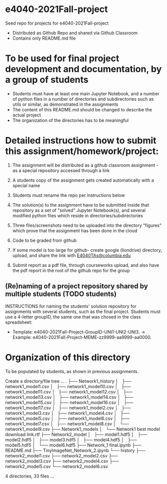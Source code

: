 # e4040-2021Fall-project
Seed repo for projects for e4040-2021Fall-project
  - Distributed as Github Repo and shared via Github Classroom
  - Contains only README.md file

# To be used for final project development and documentation, by a group of students
  - Students must have at least one main Jupyter Notebook, and a number of python files in a number of directories and subdirectories such as utils or similar, as demonstrated in the assignments
  - The content of this README.md should be changed to describe the actual project
  - The organization of the directories has to be meaningful
  
# Detailed instructions how to submit this assignment/homework/project:
1. The assignment will be distributed as a github classroom assignment - as a special repository accessed through a link

2. A students copy of the assignment gets created automatically with a special name
3. Students must rename the repo per instructions below

4. The solution(s) to the assignment have to be submitted inside that repository as a set of "solved" Jupyter Notebook(s), and several modified python files which reside in directories/subdirectories

5. Three files/screenshots need to be uploaded into the directory "figures" which prove that the assignment has been done in the cloud

6. Code to be graded from github

7. If some model is too large for github- create google (liondrive) directory, upload, and share the link with E4040TAs@columbia.edu

8. Submit report as a pdf file, through courseworks upload, and also have the pdf report in the root of the github repo for the group


## (Re)naming of a project repository shared by multiple students (TODO students)
INSTRUCTIONS for naming the students' solution repository for assignments with several students, such as the final project. Students must use a 4-letter groupID, the same one that was chosed in the class spreadsheet: 
* Template: e4040-2021Fall-Project-GroupID-UNI1-UNI2-UNI3. -> Example: e4040-2021Fall-Project-MEME-zz9999-aa9999-aa0000.

# Organization of this directory
To be populated by students, as shown in previous assignments.

Create a directory/file tree
...
.
├── Network1_history
│   ├── network1_model1.csv
│   ├── network1_model10.csv
│   ├── network1_model11.csv
│   ├── network1_model12.csv
│   ├── network1_model13.csv
│   ├── network1_model14.csv
│   ├── network1_model15.csv
│   ├── network1_model16.csv
│   ├── network1_model17.csv
│   ├── network1_model2.csv
│   ├── network1_model3.csv
│   ├── network1_model4.csv
│   ├── network1_model5.csv
│   ├── network1_model6.csv
│   ├── network1_model7.csv
│   ├── network1_model8.csv
│   └── network1_model9.csv
├── Network1_models
│   └── Network1 best model download link.rtf
├── Network2_model
│   ├── model1.hdf5
│   ├── model2.hdf5
│   ├── model3.hdf5
│   ├── model4.hdf5
│   ├── model5.hdf5
│   └── model6.hdf5
├── Network_1 final.ipynb
├── README.md
├── TinyImageNet_Network_2.ipynb
└── history
    ├── network2_model1.csv
    ├── network2_model2.csv
    ├── network2_model3.csv
    ├── network2_model4.csv
    ├── network2_model5.csv
    └── network2_model6.csv

4 directories, 33 files
...
